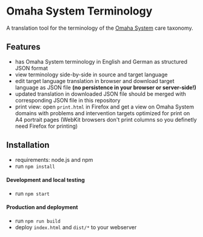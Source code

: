 # Omaha System Terminology

A translation tool for the terminology of the [Omaha System](http://omahasystem.org) care taxonomy.

## Features

- has Omaha System terminology in English and German as structured JSON format
- view terminology side-by-side in source and target language
- edit target language translation in browser and download target language as JSON file **(no persistence in your browser or server-side!)**
- updated translation in downloaded JSON file should be merged with corresponding JSON file in this repository
- print view: open `print.html` in Firefox and get a view on Omaha System domains with problems and intervention targets optimized for print on A4 portrait pages (WebKit browsers don't print columns so you definetly need Firefox for printing)

## Installation

- requirements: node.js and npm
- run `npm install`

#### Development and local testing

- run `npm start`

#### Production and deployment

- run `npm run build`
- deploy `index.html` and `dist/*` to your webserver
